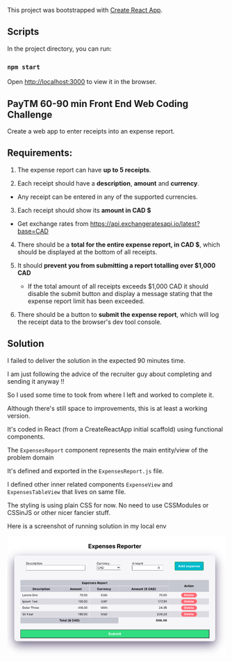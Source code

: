 This project was bootstrapped with [Create React App](https://github.com/facebook/create-react-app).

## Scripts

In the project directory, you can run:

### `npm start`

Open [http://localhost:3000](http://localhost:3000) to view it in the browser.

## PayTM 60-90 min Front End Web Coding Challenge

Create a web app to enter receipts into an expense report.

## Requirements:

1. The expense report can have **up to 5 receipts**.

2. Each receipt should have a **description**, **amount** and **currency**.
  - Any receipt can be entered in any of the supported currencies.

3. Each receipt should show its **amount in CAD $**
  - Get exchange rates from https://api.exchangeratesapi.io/latest?base=CAD

4. There should be a **total for the entire expense report, in CAD $**, which should be displayed at the bottom of all receipts.

5. It should **prevent you from submitting a report totalling over $1,000 CAD**
   - If the total amount of all receipts exceeds $1,000 CAD it should disable the submit button and display a message stating that the expense report limit has been exceeded.

6. There should be a button to **submit the expense report**, which will log the receipt data to the browser's dev tool console.

## Solution

I failed to deliver the solution in the expected 90 minutes time. 

I am just following the advice of the recruiter guy about completing and sending it anyway !!

So I used some time to took from where I left and worked to complete it. 

Although there's still space to improvements, this is at least a working version.
 
It's coded in React (from a CreateReactApp initial scaffold) using functional components. 

The `ExpensesReport`  component represents the main entity/view of the problem domain

It's defined and exported in the `ExpensesReport.js` file. 

I defined other inner related components `ExpenseView` and `ExpensesTableView` that lives on same file. 

The styling is using plain CSS for now. No need to use CSSModules or CSSinJS or other nicer fancier stuff.   

Here is a screenshot of running solution in my local env

![Screenshot of delivered solution](public/paytm-code.png)
